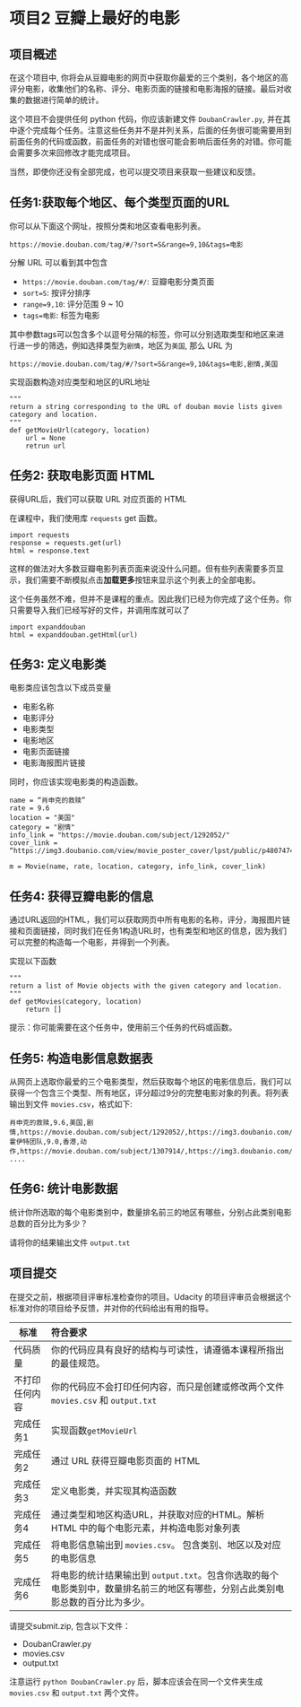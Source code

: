 项目2 豆瓣上最好的电影
=====

项目概述
----

在这个项目中, 你将会从豆瓣电影的网页中获取你最爱的三个类别，各个地区的高评分电影，收集他们的名称、评分、电影页面的链接和电影海报的链接。最后对收集的数据进行简单的统计。

这个项目不会提供任何 python 代码，你应该新建文件 `DoubanCrawler.py`, 并在其中逐个完成每个任务。注意这些任务并不是并列关系，后面的任务很可能需要用到前面任务的代码或函数，前面任务的对错也很可能会影响后面任务的对错。你可能会需要多次来回修改才能完成项目。

当然，即使你还没有全部完成，也可以提交项目来获取一些建议和反馈。


任务1:获取每个地区、每个类型页面的URL
----
你可以从下面这个网址，按照分类和地区查看电影列表。

```
https://movie.douban.com/tag/#/?sort=S&range=9,10&tags=电影
```
分解 URL 可以看到其中包含

-  `https://movie.douban.com/tag/#/`: 	豆瓣电影分类页面
-  `sort=S`: 按评分排序
-  `range=9,10`: 评分范围 9 ~ 10
-  `tags=电影`: 标签为电影

其中参数tags可以包含多个以逗号分隔的标签，你可以分别选取类型和地区来进行进一步的筛选，例如选择类型为`剧情`，地区为`美国`, 那么 URL 为

```
https://movie.douban.com/tag/#/?sort=S&range=9,10&tags=电影,剧情,美国
```

实现函数构造对应类型和地区的URL地址

```
"""
return a string corresponding to the URL of douban movie lists given category and location.
"""
def getMovieUrl(category, location)
	url = None
	retrun url
```
任务2: 获取电影页面 HTML
-----
获得URL后，我们可以获取 URL 对应页面的 HTML

在课程中，我们使用库 `requests` get 函数。

```
import requests
response = requests.get(url)
html = response.text
```

这样的做法对大多数豆瓣电影列表页面来说没什么问题。但有些列表需要多页显示，我们需要不断模拟点击**加载更多**按钮来显示这个列表上的全部电影。

这个任务虽然不难，但并不是课程的重点。因此我们已经为你完成了这个任务。你只需要导入我们已经写好的文件，并调用库就可以了

```
import expanddouban
html = expanddouban.getHtml(url)
```


任务3: 定义电影类
-----
电影类应该包含以下成员变量

- 电影名称
- 电影评分
- 电影类型
- 电影地区
- 电影页面链接
- 电影海报图片链接

同时，你应该实现电影类的构造函数。

```
name = “肖申克的救赎”
rate = 9.6
location = "美国"
category = "剧情"
info_link = "https://movie.douban.com/subject/1292052/"
cover_link = “https://img3.doubanio.com/view/movie_poster_cover/lpst/public/p480747492.jpg”

m = Movie(name, rate, location, category, info_link, cover_link)
```

任务4: 获得豆瓣电影的信息
-----
通过URL返回的HTML，我们可以获取网页中所有电影的名称，评分，海报图片链接和页面链接，同时我们在任务1构造URL时，也有类型和地区的信息，因为我们可以完整的构造每一个电影，并得到一个列表。

实现以下函数

```
"""
return a list of Movie objects with the given category and location.
"""
def getMovies(category, location)
	return []
```

提示：你可能需要在这个任务中，使用前三个任务的代码或函数。

任务5: 构造电影信息数据表
-----
从网页上选取你最爱的三个电影类型，然后获取每个地区的电影信息后，我们可以获得一个包含三个类型、所有地区，评分超过9分的完整电影对象的列表。将列表输出到文件 `movies.csv`，格式如下:
```
肖申克的救赎,9.6,美国,剧情,https://movie.douban.com/subject/1292052/,https://img3.doubanio.com/view/movie_poster_cover/lpst/public/p480747492.jpg
霍伊特团队,9.0,香港,动作,https://movie.douban.com/subject/1307914/,https://img3.doubanio.com/view/movie_poster_cover/lpst/public/p2329853674.jpg
....
```

任务6: 统计电影数据
-----
统计你所选取的每个电影类别中，数量排名前三的地区有哪些，分别占此类别电影总数的百分比为多少？

请将你的结果输出文件 `output.txt`

项目提交
-----
在提交之前，根据项目评审标准检查你的项目。Udacity 的项目评审员会根据这个标准对你的项目给予反馈，并对你的代码给出有用的指导。

| 标准| 符合要求|
| ------------- |:-------------|
| 代码质量      | 你的代码应具有良好的结构与可读性，请遵循本课程所指出的最佳规范。 |
| 不打印任何内容      | 你的代码应不会打印任何内容，而只是创建或修改两个文件 `movies.csv` 和 `output.txt` |
| 完成任务1  | 实现函数`getMovieUrl`|
| 完成任务2  | 通过 URL 获得豆瓣电影页面的 HTML |
| 完成任务3  | 定义电影类，并实现其构造函数|
| 完成任务4  | 通过类型和地区构造URL，并获取对应的HTML。解析 HTML 中的每个电影元素，并构造电影对象列表 |
| 完成任务5  | 将电影信息输出到 `movies.csv`。 包含类别、地区以及对应的电影信息|
| 完成任务6  | 将电影的统计结果输出到 `output.txt`。包含你选取的每个电影类别中，数量排名前三的地区有哪些，分别占此类别电影总数的百分比为多少。|

请提交submit.zip, 包含以下文件：

- DoubanCrawler.py
- movies.csv
- output.txt

注意运行 `python DoubanCrawler.py` 后，脚本应该会在同一个文件夹生成 `movies.csv` 和 `output.txt` 两个文件。